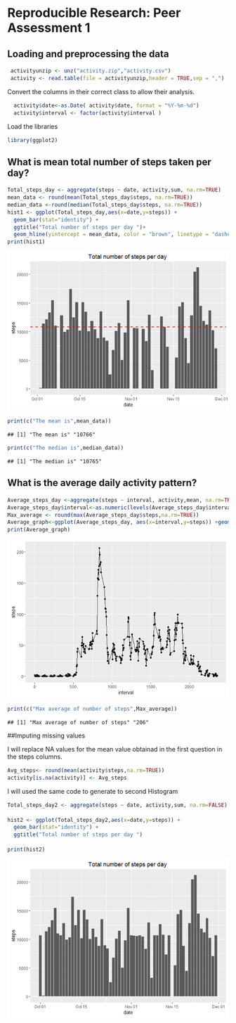 # Reproducible Research: Peer Assessment 1
## Loading and preprocessing the data


```r
 activityunzip <- unz("activity.zip","activity.csv")
 activity <- read.table(file = activityunzip,header = TRUE,sep = ",")
```
Convert the columns in their correct class to allow their analysis.


```r
  activity$date<-as.Date( activity$date, format = "%Y-%m-%d")
  activity$interval <- factor(activity$interval )  
```
Load the libraries


```r
library(ggplot2)
```

## What is mean total number of steps taken per day?


```r
Total_steps_day <- aggregate(steps ~ date, activity,sum, na.rm=TRUE)
mean_data <- round(mean(Total_steps_day$steps, na.rm=TRUE))
median_data <-round(median(Total_steps_day$steps, na.rm=TRUE))  
hist1 <- ggplot(Total_steps_day,aes(x=date,y=steps)) + 
  geom_bar(stat="identity") + 
  ggtitle("Total number of steps per day ")+
  geom_hline(yintercept = mean_data, color = "brown", linetype = "dashed",size = 1) +          geom_hline(yintercept = median_data, color = "red", linetype = "dashed", size = 1)         
print(hist1)
```

![](RepData_PeerAssessment1_files/figure-html/unnamed-chunk-4-1.png)

```r
print(c("The mean is",mean_data))
```

```
## [1] "The mean is" "10766"
```

```r
print(c("The median is",median_data))
```

```
## [1] "The median is" "10765"
```

## What is the average daily activity pattern?


```r
Average_steps_day <-aggregate(steps ~ interval, activity,mean, na.rm=TRUE)
Average_steps_day$interval<-as.numeric(levels(Average_steps_day$interval))[Average_steps_day$interval]
Max_average <- round(max(Average_steps_day$steps,na.rm=TRUE))
Average_graph<-ggplot(Average_steps_day, aes(x=interval,y=steps)) +geom_line()+geom_point()
print(Average_graph)
```

![](RepData_PeerAssessment1_files/figure-html/unnamed-chunk-5-1.png)

```r
print(c("Max average of number of steps",Max_average))
```

```
## [1] "Max average of number of steps" "206"
```
                                                                             
##Imputing missing values

I will replace NA values for the mean value obtainad in the first question in the steps columns.


```r
Avg_steps<- round(mean(activity$steps,na.rm=TRUE))
activity[is.na(activity)] <- Avg_steps
```

I will used the same code to generate to second Histogram



```r
Total_steps_day2 <- aggregate(steps ~ date, activity,sum, na.rm=FALSE)

hist2 <- ggplot(Total_steps_day2,aes(x=date,y=steps)) + 
  geom_bar(stat="identity") + 
  ggtitle("Total number of steps per day ")
          
print(hist2)
```

![](RepData_PeerAssessment1_files/figure-html/unnamed-chunk-7-1.png)

